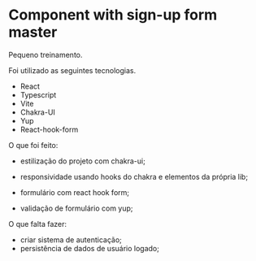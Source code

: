 # Component with sign-up form master


<p>Pequeno treinamento.</p>

<p>Foi utilizado as seguintes tecnologias.</p>

- React 
- Typescript
- Vite
- Chakra-UI
- Yup
- React-hook-form


<p>O que foi feito:</p>

 - estilização do projeto com chakra-ui;

 - responsividade usando hooks do chakra e elementos da própria lib;

 - formulário com react hook form;

 - validação de formulário com yup;

 <p>O que falta fazer:</p>

 - criar sistema de autenticação;
 - persistência de dados de usuário logado;

